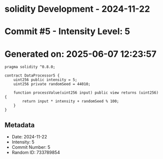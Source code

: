 ﻿# solidity Development - 2024-11-22
# Commit #5 - Intensity Level: 5
# Generated on: 2025-06-07 12:23:57
```solidity
pragma solidity ^0.8.0;

contract DataProcessor5 {
    uint256 public intensity = 5;
    uint256 private randomSeed = 44010;

    function processValue(uint256 input) public view returns (uint256) {
        return input * intensity + randomSeed % 100;
    }
}
```
## Metadata
- Date: 2024-11-22
- Intensity: 5
- Commit Number: 5
- Random ID: 733789854
